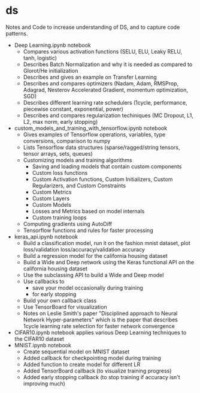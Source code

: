 # ds
Notes and Code to increase understanding of DS, and to capture code patterns.

- Deep Learning.ipynb notebook
  - Compares various activation functions (SELU, ELU, Leaky RELU, tanh, logistic)
  - Describes Batch Normalization and why it is needed as compared to Glorot/He initialization
  - Describes and gives an example on Transfer Learning
  - Describes and compares optimizers (Nadam, Adam, RMSProp, Adagrad, Nesterov Accelerated Gradient, momentum optimization, SGD)
  - Describes different learning rate schedulers (1cycle, performance, piecewise constant, exponential, power)
  - Describes and compares regularization techiniques (MC Dropout, L1, L2, max norm, early stopping)
- custom_models_and_training_with_tensorflow.ipynb notebook
  - Gives examples of Tensorflow operations, variables, type conversions, comparison to numpy
  - Lists Tensorflow data structures (sparse/ragged/string tensors, tensor arrays, sets, queues)
  - Customizing models and training algorithms
    - Saving and loading models that contain custom components
    - Custom loss functions
    - Custom Activation functions, Custom Initializers, Custom Regularizers, and Custom Constraints
    - Custom Metrics
    - Custom Layers
    - Custom Models
    - Losses and Metrics based on model internals
    - Custom training loops
  - Computing gradients using AutoDiff
  - Tensorflow functions and rules for faster processing
- keras_api.ipynb notebook
  - Build a classification model, run it on the fashion mnist dataset, plot loss/validation loss/accuracy/validation accuracy
  - Build a regression model for the california housing dataset
  - Build a Wide and Deep network using the Keras functional API on the california housing dataset
  - Use the subclassing API to build a Wide and Deep model
  - Use callbacks to 
    - save your model occasionally during training
    - for early stopping
  - Build your own callback class
  - Use TensorBoard for visualization
  - Notes on Leslie Smith's paper "Disciplined approach to Neural Network Hyper-parameters" which is the paper that describes 1cycle learning rate selection for faster network convergence
- CIFAR10.ipynb notebook applies various Deep Learning techniques to the CIFAR10 dataset
- MNIST.ipynb notebook
  - Create sequential model on MNIST dataset
  - Added callback for checkpointing model during training
  - Added function to create model for different LR
  - Added TensorBoard callback (to visualize training progress)
  - Added early stopping callback (to stop training if accuracy isn't improving much)
